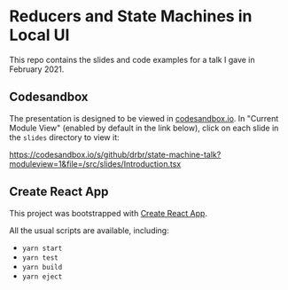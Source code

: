 # Reducers and State Machines in Local UI

This repo contains the slides and code examples for a talk I gave in February 2021.

## Codesandbox

The presentation is designed to be viewed in [codesandbox.io](https://codesandbox.io). In "Current Module View" (enabled by default in the link below), click on each slide in the `slides` directory to view it:

https://codesandbox.io/s/github/drbr/state-machine-talk?moduleview=1&file=/src/slides/Introduction.tsx

## Create React App

This project was bootstrapped with [Create React App](https://github.com/facebook/create-react-app).

All the usual scripts are available, including:

- `yarn start`
- `yarn test`
- `yarn build`
- `yarn eject`
